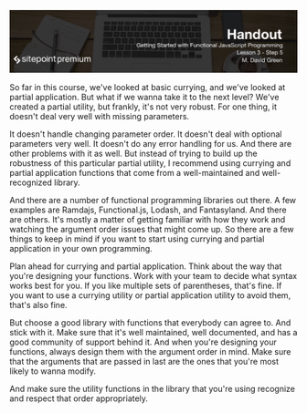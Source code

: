 ![](headings/3.5.png)

So far in this course, we've looked at basic currying, and we've looked at partial application. But what if we wanna take it to the next level? We've created a partial utility, but frankly, it's not very robust. For one thing, it doesn't deal very well with missing parameters.

It doesn't handle changing parameter order. It doesn't deal with optional parameters very well. It doesn't do any error handling for us. And there are other problems with it as well. But instead of trying to build up the robustness of this particular partial utility, I recommend using currying and partial application functions that come from a well-maintained and well-recognized library.

And there are a number of functional programming libraries out there. A few examples are Ramdajs, Functional.js, Lodash, and Fantasyland. And there are others. It's mostly a matter of getting familiar with how they work and watching the argument order issues that might come up. So there are a few things to keep in mind if you want to start using currying and partial application in your own programming.

Plan ahead for currying and partial application. Think about the way that you're designing your functions. Work with your team to decide what syntax works best for you. If you like multiple sets of parentheses, that's fine. If you want to use a currying utility or partial application utility to avoid them, that's also fine.

But choose a good library with functions that everybody can agree to. And stick with it. Make sure that it's well maintained, well documented, and has a good community of support behind it. And when you're designing your functions, always design them with the argument order in mind. Make sure that the arguments that are passed in last are the ones that you're most likely to wanna modify.

And make sure the utility functions in the library that you're using recognize and respect that order appropriately.

